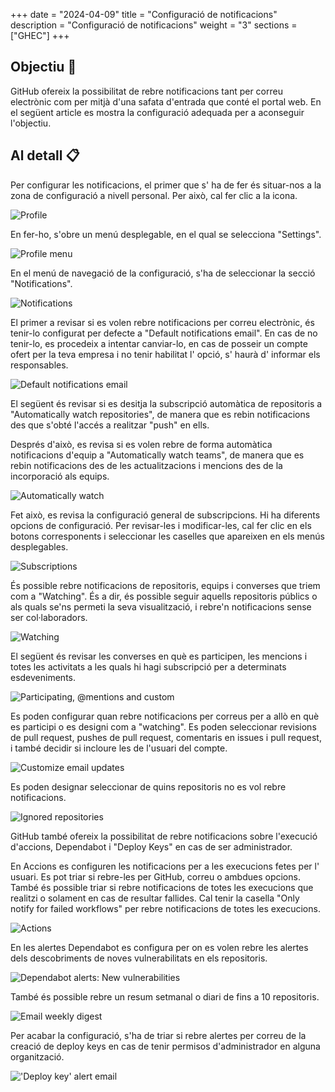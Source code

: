 +++
date         = "2024-04-09"
title        = "Configuració de notificacions"
description  = "Configuració de notificacions"
weight      = "3"
sections    = ["GHEC"]
+++


## Objectiu 🚀

GitHub ofereix la possibilitat de rebre notificacions tant per correu electrònic com per mitjà d'una safata d'entrada que conté el portal web.
En el següent article es mostra la configuració adequada per a aconseguir l'objectiu.

## Al detall 📋

Per configurar les notificacions, el primer que s' ha de fer és situar-nos a la zona de configuració a nivell personal. Per això, cal fer clic a la icona.


![Profile](/images/GHEC/configurar_notificaciones/0.png)


En fer-ho, s'obre un menú desplegable, en el qual se selecciona "Settings".


![Profile menu](/images/GHEC/configurar_notificaciones/1.png)


En el menú de navegació de la configuració, s'ha de seleccionar la secció "Notifications".


![Notifications](/images/GHEC/configurar_notificaciones/2.png)


El primer a revisar si es volen rebre notificacions per correu electrònic, és tenir-lo configurat per defecte a "Default notifications email". En cas de no tenir-lo, es procedeix a intentar canviar-lo, en cas de posseir un compte ofert per la teva empresa i no tenir habilitat l' opció, s' haurà d' informar els responsables.


![Default notifications email](/images/GHEC/configurar_notificaciones/3.png)


El següent és revisar si es desitja la subscripció automàtica de repositoris a "Automatically watch repositories", de manera que es rebin notificacions des que s'obté l'accés a realitzar "push" en ells.

Després d'això, es revisa si es volen rebre de forma automàtica notificacions d'equip a "Automatically watch teams", de manera que es rebin notificacions des de les actualitzacions i mencions des de la incorporació als equips.


![Automatically watch](/images/GHEC/configurar_notificaciones/3a.png)


Fet això, es revisa la configuració general de subscripcions. Hi ha diferents opcions de configuració. Per revisar-les i modificar-les, cal fer clic en els botons corresponents i seleccionar les caselles que apareixen en els menús desplegables.


![Subscriptions](/images/GHEC/configurar_notificaciones/4.png)


És possible rebre notificacions de repositoris, equips i converses que triem com a "Watching". És a dir, és possible seguir aquells repositoris públics o als quals se'ns permeti la seva visualització, i rebre'n notificacions sense ser col·laboradors.


![Watching](/images/GHEC/configurar_notificaciones/4a.png)


El següent és revisar les converses en què es participen, les mencions i totes les activitats a les quals hi hagi subscripció per a determinats esdeveniments.


![Participating, @mentions and custom](/images/GHEC/configurar_notificaciones/4b.png)


Es poden configurar quan rebre notificacions per correus per a allò en què es participi o es designi com a "watching". Es poden seleccionar revisions de pull request, pushes de pull request, comentaris en issues i pull request, i també decidir si incloure les de l'usuari del compte.


![Customize email updates](/images/GHEC/configurar_notificaciones/4c.png)


Es poden designar seleccionar de quins repositoris no es vol rebre notificacions.


![Ignored repositories](/images/GHEC/configurar_notificaciones/4d.png)


GitHub també ofereix la possibilitat de rebre notificacions sobre l'execució d'accions, Dependabot i "Deploy Keys" en cas de ser administrador.

En Accions es configuren les notificacions per a les execucions fetes per l' usuari. Es pot triar si rebre-les per GitHub, correu o ambdues opcions. També és possible triar si rebre notificacions de totes les execucions que realitzi o solament en cas de resultar fallides. Cal tenir la casella "Only notify for failed workflows" per rebre notificacions de totes les execucions.


![Actions](/images/GHEC/configurar_notificaciones/5.png)


En les alertes Dependabot es configura per on es volen rebre les alertes dels descobriments de noves vulnerabilitats en els repositoris.


![Dependabot alerts: New vulnerabilities](/images/GHEC/configurar_notificaciones/5a.png)


També és possible rebre un resum setmanal o diari de fins a 10 repositoris.


![Email weekly digest](/images/GHEC/configurar_notificaciones/5b.png)


Per acabar la configuració, s'ha de triar si rebre alertes per correu de la creació de deploy keys en cas de tenir permisos d'administrador en alguna organització.


!['Deploy key' alert email](/images/GHEC/configurar_notificaciones/5c.png)
